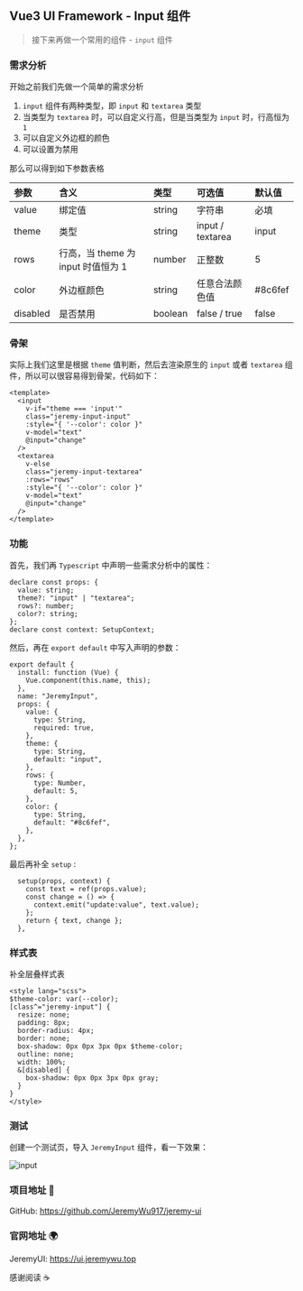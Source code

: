 ## Vue3 UI  Framework - Input 组件

> 接下来再做一个常用的组件 - `input` 组件

### 需求分析

开始之前我们先做一个简单的需求分析

1. `input` 组件有两种类型，即 `input` 和 `textarea` 类型
2. 当类型为 `textarea` 时，可以自定义行高，但是当类型为 `input` 时，行高恒为 `1`
3. 可以自定义外边框的颜色
4. 可以设置为禁用

那么可以得到如下参数表格

| 参数     | 含义                               | 类型    | 可选值           | 默认值  |
| :------- | :--------------------------------- | :------ | :--------------- | :------ |
| value    | 绑定值                             | string  | 字符串           | 必填    |
| theme    | 类型                               | string  | input / textarea | input   |
| rows     | 行高，当 theme 为 input 时值恒为 1 | number  | 正整数           | 5       |
| color    | 外边框颜色                         | string  | 任意合法颜色值   | #8c6fef |
| disabled | 是否禁用                           | boolean | false / true     | false   |

### 骨架

实际上我们这里是根据 `theme` 值判断，然后去渲染原生的 `input` 或者 `textarea` 组件，所以可以很容易得到骨架，代码如下：

```vue
<template>
  <input
    v-if="theme === 'input'"
    class="jeremy-input-input"
    :style="{ '--color': color }"
    v-model="text"
    @input="change"
  />
  <textarea
    v-else
    class="jeremy-input-textarea"
    :rows="rows"
    :style="{ '--color': color }"
    v-model="text"
    @input="change"
  />
</template>
```

### 功能

首先，我们再 `Typescript` 中声明一些需求分析中的属性：

```vue
declare const props: {
  value: string;
  theme?: "input" | "textarea";
  rows?: number;
  color?: string;
};
declare const context: SetupContext;
```

然后，再在 `export default` 中写入声明的参数：

```vue
export default {
  install: function (Vue) {
    Vue.component(this.name, this);
  },
  name: "JeremyInput",
  props: {
    value: {
      type: String,
      required: true,
    },
    theme: {
      type: String,
      default: "input",
    },
    rows: {
      type: Number,
      default: 5,
    },
    color: {
      type: String,
      default: "#8c6fef",
    },
  },
};
```

最后再补全 `setup` :

```vue
  setup(props, context) {
    const text = ref(props.value);
    const change = () => {
      context.emit("update:value", text.value);
    };
    return { text, change };
  },
```

### 样式表

补全层叠样式表

```vue
<style lang="scss">
$theme-color: var(--color);
[class^="jeremy-input"] {
  resize: none;
  padding: 8px;
  border-radius: 4px;
  border: none;
  box-shadow: 0px 0px 3px 0px $theme-color;
  outline: none;
  width: 100%;
  &[disabled] {
    box-shadow: 0px 0px 3px 0px gray;
  }
}
</style>
```

### 测试

创建一个测试页，导入 `JeremyInput` 组件，看一下效果：

![input](https://gitee.com/jeremywuiot/img-res-all/raw/master/src/iie_shop/input.gif)

### 项目地址 :gift:

GitHub: https://github.com/JeremyWu917/jeremy-ui

### 官网地址 :earth_africa:

JeremyUI: https://ui.jeremywu.top



感谢阅读 :coffee:

